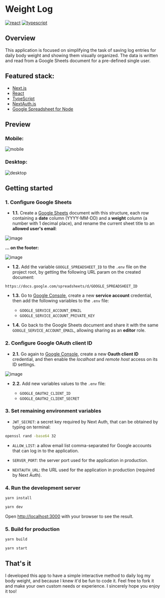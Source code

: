 # Weight Log

[![react](https://badges.aleen42.com/src/react.svg)](https://badges.aleen42.com/src/react.svg) [![typescript](https://badges.aleen42.com/src/typescript.svg)](https://badges.aleen42.com/src/typescript.svg)

## Overview

This application is focused on simplifying the task of saving log entries for daily body weight and showing them visually organized. The data is written and read from a Google Sheets document for a pre-defined single user.

## Featured stack:

- [Next.js](https://nextjs.org/)
- [React](https://reactjs.org/)
- [TypeScript](https://www.typescriptlang.org/)
- [NextAuth.js](https://next-auth.js.org/)
- [Google Spreadsheet for Node](https://theoephraim.github.io/node-google-spreadsheet/#/)

## Preview

### Mobile:

![mobile](https://user-images.githubusercontent.com/2921281/221741703-0ecce18f-82cf-45a8-8272-68c63cbd0159.gif)

### Desktop:

![desktop](https://user-images.githubusercontent.com/2921281/221742346-08782544-d99d-40ff-9296-49539a3255c6.gif)

## Getting started

### 1. Configure Google Sheets

- **1.1.** Create a [Google Sheets](https://sheets.google.com) document with this structure, each row containing a **date** column (YYYY-MM-DD) and a **weight** column (a number with 1 decimal place), and rename the current sheet title to an **allowed user's email**:

 ![image](https://user-images.githubusercontent.com/2921281/221711464-73155a9a-af19-4353-af90-41a4bbb628ac.png)

 **... on the footer:**

 ![image](https://github.com/lousousa/weight-log/assets/2921281/9e787800-d5eb-4afd-b674-7361f456ad46)

- **1.2.** Add the variable `GOOGLE_SPREADSHEET_ID` to the `.env` file on the project root, by getting the following URL param on the created document:
```
https://docs.google.com/spreadsheets/d/GOOGLE_SPREADSHEET_ID
```

- **1.3.** Go to [Google Console](https://console.cloud.google.com/apis/credentials), create a new **service account** credential, then add the following variables to the `.env` file:

  * `GOOGLE_SERVICE_ACCOUNT_EMAIL`
  * `GOOGLE_SERVICE_ACCOUNT_PRIVATE_KEY`

- **1.4.** Go back to the Google Sheets document and share it with the same `GOOGLE_SERVICE_ACCOUNT_EMAIL`, allowing sharing as an **editor** role.

### 2. Configure Google OAuth client ID

- **2.1.** Go again to [Google Console](https://console.cloud.google.com/apis/credentials), create a new **Oauth client ID** credential, and then enable the *localhost* and *remote host* access on its ID settings.

![image](https://github.com/lousousa/weight-log/assets/2921281/9f644e80-217a-4d8c-a6a9-fe97ee293a5b)

- **2.2.** Add new variables values to the `.env` file:

  * `GOOGLE_OAUTH2_CLIENT_ID`
  * `GOOGLE_OAUTH2_CLIENT_SECRET`

### 3. Set remaining environment variables

- `JWT_SECRET`: a secret key required by Next Auth, that can be obtained by typing on terminal:

```bash
openssl rand -base64 32
```

- `ALLOW_LIST`: a allow email list comma-separated for Google accounts that can log in to the application.

- `SERVER_PORT`: the server port used for the application in production.

- `NEXTAUTH_URL`: the URL used for the application in production (required by Next Auth).

### 4. Run the development server

```bash
yarn install
```

```bash
yarn dev
```

Open [http://localhost:3000](http://localhost:3000) with your browser to see the result.

### 5. Build for production

```bash
yarn build
```

```bash
yarn start
```

## That's it

I developed this app to have a simple interactive method to daily log my body weight, and because I knew it'd be fun to code it. Feel free to fork it and make your own custom needs or experience. I sincerely hope you enjoy it too!
